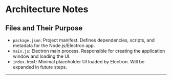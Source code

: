 # Architecture Notes

## Files and Their Purpose

- `package.json`: Project manifest. Defines dependencies, scripts, and metadata for the Node.js/Electron app.
- `main.js`: Electron main process. Responsible for creating the application window and loading the UI.
- `index.html`: Minimal placeholder UI loaded by Electron. Will be expanded in future steps.

---

